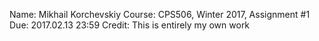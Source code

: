 Name:   Mikhail Korchevskiy
Course: CPS506, Winter 2017, Assignment #1
Due:    2017.02.13 23:59
Credit: This is entirely my own work